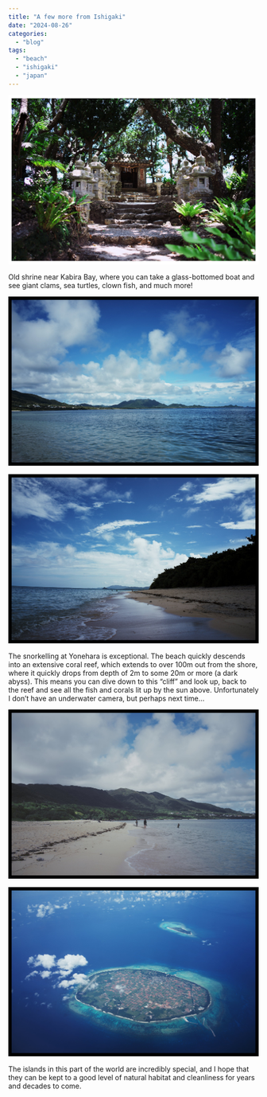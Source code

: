 ```yaml
---
title: "A few more from Ishigaki"
date: "2024-08-26"
categories: 
  - "blog"
tags: 
  - "beach"
  - "ishigaki"
  - "japan"
---
```


![](/assets/images/c999a-dsc74448edited2.jpeg)

Old shrine near Kabira Bay, where you can take a glass-bottomed boat and see giant clams, sea turtles, clown fish, and much more!

![](/assets/images/e3900-dsc74472.jpeg)

![](/assets/images/77fac-dsc74482.jpeg)

The snorkelling at Yonehara is exceptional. The beach quickly descends into an extensive coral reef, which extends to over 100m out from the shore, where it quickly drops from depth of 2m to some 20m or more (a dark abyss). This means you can dive down to this “cliff” and look up, back to the reef and see all the fish and corals lit up by the sun above. Unfortunately I don’t have an underwater camera, but perhaps next time…

![](/assets/images/f0f36-dsc7449.jpg)

![](/assets/images/61079-dsc74632.jpeg)

The islands in this part of the world are incredibly special, and I hope that they can be kept to a good level of natural habitat and cleanliness for years and decades to come.
